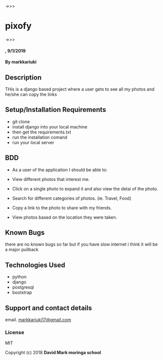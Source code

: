 ->>>
# pixofy
->>>
#### , 9/1/2019

#### By **markkariuki**

## Description
THis is a django based project where a user gets to see all my photos and he/she can  copy the links

## Setup/Installation Requirements
* git clone
* install django into your local machine
* then get the requirements.txt
* run the installation comand
*  run your local server


## BDD
* As a user of the application I should be able to:

* View different photos that interest me.
* Click on a single photo to expand it and also view the detai
  of the photo.
* Search for different categories of photos. (ie. Travel, Food)
* Copy a link to the photo to share with my friends.
* View photos based on the location they were taken.

## Known Bugs

there are no known bugs so far but if you have slow internet i think it will be a major pullback
## Technologies Used

 * python
 * django
 * postgresql
 * bootstrap


## Support and contact details
email. markkariuki17@gmail.com

### License

MIT

Copyright (c) 2018 **David Mark  moringa school**
